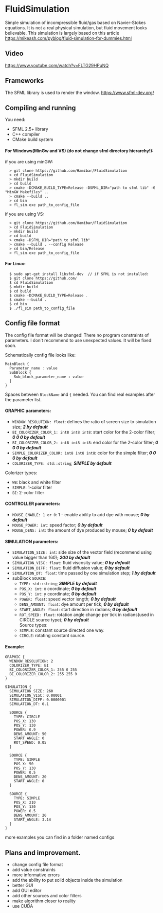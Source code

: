 # FluidSimulation
Simple simulation of incompressible fluid/gas based on Navier-Stokes equations.
It is not a real physical simulation, but fluid movement looks believable.
This simulation is largely based on this article https://mikeash.com/pyblog/fluid-simulation-for-dummies.html

## Video
https://www.youtube.com/watch?v=FLTG29HPuNQ

## Frameworks
The SFML library is used to render the window. https://www.sfml-dev.org/

## Compiling and running
You need:
+ SFML 2.5+ library
+ C++ compiler
+ CMake build system

#### For Windows(MinGw and VS) (do not change sfml directory hierarchy!):
if you are using minGW:
```
  > git clone https://github.com/Hamibar/FluidSimulation
  > cd FluidSimulation
  > mkdir build
  > cd build
  > cmake -DCMAKE_BUILD_TYPE=Release -DSFML_DIR="path to sfml lib" -G "MinGW Makefiles" ..
  > cmake --build .. 
  > cd bin
  > fl_sim.exe path_to_config_file
```
if you are using VS:
```
  > git clone https://github.com/Hamibar/FluidSimulation
  > cd FluidSimulation
  > mkdir build
  > cd build
  > cmake -DSFML_DIR="path to sfml lib" 
  > cmake --build . --config Release
  > cd bin/Release
  > fl_sim.exe path_to_config_file
```

#### For Linux:
```
  $ sudo apt-get install libsfml-dev  // if SFML is not installed:
  $ git clone https://github.com/
  $ cd FluidSimulation
  $ mkdir build
  $ cd build
  $ cmake -DCMAKE_BUILD_TYPE=Release .
  $ cmake --build .
  $ cd bin
  $ ./fl_sim path_to_config_file
 ```
 
 ## Config file format
The config file format will be changed!
There no program constraints of parameters. I don't recommend to use unexpected values. It will be fixed soon.

Schematically config file looks like:
```
MainBlock { 
  Parameter_name : value
  SubBlock {
    Sub_block_parameter_name : value	
  }
}
```
Spaces between `BlockName` and `{` needed. You can find real examples after the parameter list.

#### GRAPHIC parameters:
* `WINDOW_RESOLUTION: float`:  defines the ratio of screen size to simulation size; **_2 by default_**
* `BI_COLORIZER_COLOR_1: int8 int8 int8`: start color for the 2-color filter;  **_0 0 0 by default_**
* `BI_COLORIZER_COLOR_2: int8 int8 int8`: end color for the 2-color filter; **_0 0 0 by default_**
* `SIMPLE_COLORIZER_COLOR: int8 int8 int8`: color for the simple filter;  **_0 0 0 by default_**
* `COLORIZER_TYPE: std::string`; **_SIMPLE by default_**
	
Colorizer types:
*  `WB`: black and white filter
*  `SIMPLE`: 1-color filter
*  `BI`: 2-color filter

#### CONTROLLER parameters:	
* `MOUSE_ENABLE: 1 or 0`:  1 - enable ability to add dye with mouse; **_0 by default_** 
* `MOUSE_POWER: int`: speed factor; **_0 by default_**
* `MOUSE_DENS: int`: the amount of dye produced by mouse; **_0  by default_**

#### SIMULATION parameters:
* `SIMULATION_SIZE: int`: side size of the vector field (recommend using value bigger than 160); **_200 by default_**
* `SIMULATION_VISC: float`: fluid viscosity value; **_0 by default_**
* `SIMULATION_DIFF: float`: fluid diffusion value; **_0 by default_**
* `SIMULATION_DT: float`: time passed by one simulation step; **_1 by default_**
* subBlock `SOURCE`:
    * `TYPE: std::string`; **_SIMPLE by default_**
    * `POS_X: int`: x coordinate; **_0 by default_**
    * `POS_Y: int`: y coordinate; **_0 by default_**
    * `POWER: float`: speed vector length; **_0 by default_**			
    * `DENS_AMOUNT: float`: dye amount per tick; **_0 by default_**
    * `START_ANGLE: float`: start direction in radians; **_0 by default_**
    * `ROT_SPEED: float`: rotation angle change per tick in radians(used in CIRCLE source type); **_0 by default_** </br>
   Source types: 
    * `SIMPLE`: constant source directed one way. 
    * `CIRCLE`: rotating constant source.
   
#### Example:
```
GRAPHIC {
  WINDOW_RESOLUTION: 2
  COLORIZER_TYPE: BI
  BI_COLORIZER_COLOR_1: 255 0 255
  BI_COLORIZER_COLOR_2: 255 255 0
}

SIMULATION {
  SIMULATION_SIZE: 260
  SIMULATION_VISC: 0.00001
  SIMULATION_DIFF: 0.0000001
  SIMULATION_DT: 0.1

  SOURCE {
    TYPE: CIRCLE
    POS_X: 130
    POS_Y: 130
    POWER: 0.9
    DENS_AMOUNT: 50
    START_ANGLE: 0
    ROT_SPEED: 0.05
  }

  SOURCE {
    TYPE: SIMPLE
    POS_X: 50
    POS_Y: 130
    POWER: 0.5
    DENS_AMOUNT: 20
    START_ANGLE: 0
  }

  SOURCE {
    TYPE: SIMPLE
    POS_X: 210
    POS_Y: 130
    POWER: 0.5
    DENS_AMOUNT: 20
    START_ANGLE: 3.14
  }
}
```
more examples you can find in a folder named configs

## Plans and improvement.
* change config file format
* add value constraints
* more informative errors
* add the ability to put solid objects inside the simulation
* better GUI
* add GUI editor
* add other sources and color filters
* make algorithm closer to reality
* use CUDA
